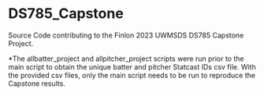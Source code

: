 # DS785_Capstone
Source Code contributing to the Finlon 2023 UWMSDS DS785 Capstone Project.

*The allbatter_project and allpitcher_project scripts were run prior to the main script to obtain the unique batter and pitcher Statcast IDs csv file. With the provided csv files, only the main script needs to be run to reproduce the Capstone results.


